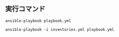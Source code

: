 ## 実行コマンド

```shell
ansible-playbook playbook.yml
```

```shell
ansible-playbook -i inventories.yml playbook.yml
```